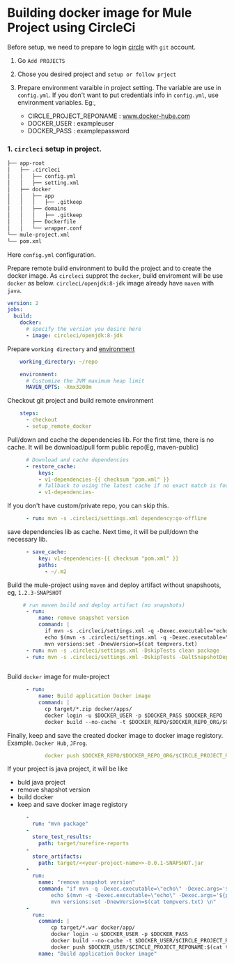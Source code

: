 # Building docker image for Mule Project using CircleCi

Before setup, we need to prepare to login [circle](https://circleci.com/vcs-authorize/) with `git` account.

1. Go `Add PROJECTS`
2. Chose you desired project and `setup or follow prject`
3. Prepare environment varaible in project setting. The variable are use in `config.yml`. If you don't want to put credentials info in `config.yml`, use environment variables. Eg:,

   - CIRCLE_PROJECT_REPONAME : www.docker-hube.com
   - DOCKER_USER : exampleuser
   - DOCKER_PASS : examplepassword

### 1. `circleci` setup in project.

```bash
├── app-root
│   ├── .circleci
│   │   ├── config.yml
│   │   ├── setting.xml
│   ├── docker
│   │   ├── app  
│   │   │   ├── .gitkeep
│   │   ├── domains
│   │   │   ├── .gitkeep
│   │   ├── Dockerfile
│   │   └── wrapper.conf
└── mule-project.xml
└── pom.xml
```
Here `config.yml` configuration.

Prepare remote build environment to build the project and to create the docker image. As `circleci` supprot the `docker`, build enviroment will be use `docker` as below.  `circleci/openjdk:8-jdk` image already have `maven` with `java`.

```yml
version: 2
jobs:
  build:
    docker:
      # specify the version you desire here
      - image: circleci/openjdk:8-jdk  
```

Prepare `working directory` and [environment](https://circleci.com/docs/2.0/java-oom/)

```yml
    working_directory: ~/repo

    environment:
      # Customize the JVM maximum heap limit
      MAVEN_OPTS: -Xmx3200m
```

Checkout git project and build remote environment

```yml
    steps:
      - checkout
      - setup_remote_docker
```
Pull/down and cache the dependencies lib. For the first time, there is no cache. It will be download/pull form public repo(Eg, maven-public)

```yml
      # Download and cache dependencies
      - restore_cache:
          keys:
          - v1-dependencies-{{ checksum "pom.xml" }}
          # fallback to using the latest cache if no exact match is found
          - v1-dependencies-
```
If you don't have custom/private repo, you can skip this.

```yml
      - run: mvn -s .circleci/settings.xml dependency:go-offline
```
save dependencies lib as cache. Next time, it will be pull/down the necessary lib.

```yml
      - save_cache:
          key: v1-dependencies-{{ checksum "pom.xml" }}
          paths:
            - ~/.m2
```
Build the mule-project using `maven` and deploy artifact without snapshoots, eg, `1.2.3-SNAPSHOT` 

```yml
     # run maven build and deploy artifact (no snapshots)
      - run: 
          name: remove snapshot version
          command: |
            if mvn -s .circleci/settings.xml -q -Dexec.executable="echo" -Dexec.args='${project.version}' --non-recursive exec:exec | grep -q "SNAPSHOT"; then mvn versions:set -DremoveSnapshot; fi;
            echo $(mvn -s .circleci/settings.xml -q -Dexec.executable="echo" -Dexec.args='${project.version}' --non-recursive exec:exec)-$(echo $CIRCLE_SHA1 | cut -c -7)-$CIRCLE_BUILD_NUM > tempvers.txt
            mvn versions:set -DnewVersion=$(cat tempvers.txt) 
      - run: mvn -s .circleci/settings.xml -DskipTests clean package
      - run: mvn -s .circleci/settings.xml -DskipTests -DaltSnapshotDeploymentRepository=nexus::default::$REPO_URL/maven-snapshots/ -DaltReleaseDeploymentRepository=nexus::default::$REPO_URL/maven-releases/ deploy
   
```

Build `docker` image for mule-project
```yml
      - run:  
          name: Build application Docker image
          command: |  
            cp target/*.zip docker/apps/
            docker login -u $DOCKER_USER -p $DOCKER_PASS $DOCKER_REPO
            docker build --no-cache -t $DOCKER_REPO/$DOCKER_REPO_ORG/$CIRCLE_PROJECT_REPONAME:$(cat tempvers.txt) docker

```

Finally, keep and save the created docker image to docker image registory. Example. `Docker Hub`, `JFrog`.
```yml
            docker push $DOCKER_REPO/$DOCKER_REPO_ORG/$CIRCLE_PROJECT_REPONAME:$(cat tempvers.txt)
```

If your project is java project, it will be like

* buld java project
* remove shapshot version
* build docker 
* keep and save docker image registory
   
```yml
      - 
        run: "mvn package"
      - 
        store_test_results: 
          path: target/surefire-reports
      - 
        store_artifacts: 
          path: target/<<your-project-name>>-0.0.1-SNAPSHOT.jar
      - 
        run: 
          name: "remove snapshot version"
          command: "if mvn -q -Dexec.executable=\"echo\" -Dexec.args='${project.version}' --non-recursive exec:exec | grep -q \"SNAPSHOT\"; then mvn versions:set -DremoveSnapshot; fi;\n\
              echo $(mvn -q -Dexec.executable=\"echo\" -Dexec.args='${project.version}' --non-recursive exec:exec)-$(echo $CIRCLE_SHA1 | cut -c -7)-$CIRCLE_BUILD_NUM > tempvers.txt\n\
              mvn versions:set -DnewVersion=$(cat tempvers.txt) \n"    
      - 
        run: 
          command: |
              cp target/*.war docker/app/
              docker login -u $DOCKER_USER -p $DOCKER_PASS
              docker build --no-cache -t $DOCKER_USER/$CIRCLE_PROJECT_REPONAME:$(cat tempvers.txt) docker
              docker push $DOCKER_USER/$CIRCLE_PROJECT_REPONAME:$(cat tempvers.txt)
          name: "Build application Docker image"
```

